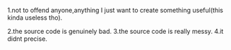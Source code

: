 1.not to offend anyone,anything I just want to create something useful(this kinda useless tho).

2.the source code is genuinely bad.
3.the source code is really messy.
4.it didnt precise.
